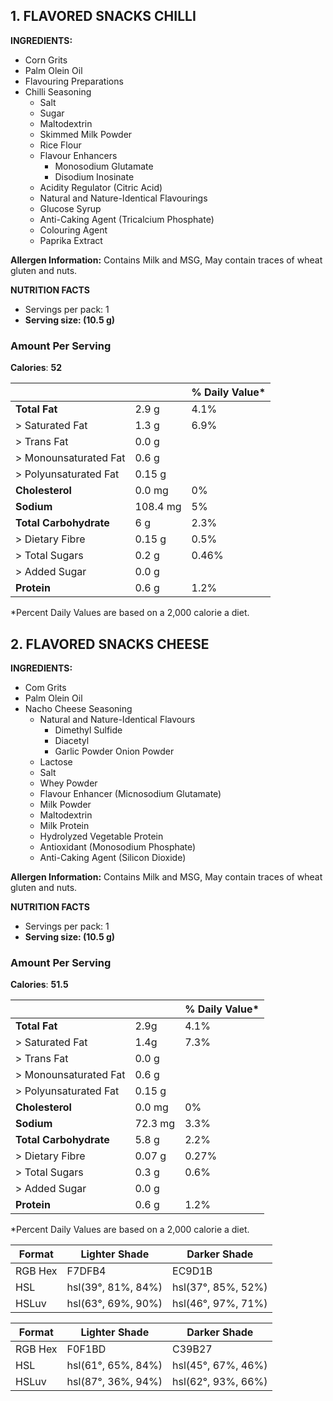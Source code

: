 ## 1. FLAVORED SNACKS CHILLI

**INGREDIENTS:**
- Corn Grits
- Palm Olein Oil
- Flavouring Preparations
- Chilli Seasoning
	- Salt
	- Sugar
	- Maltodextrin
	- Skimmed Milk Powder
	- Rice Flour
	- Flavour Enhancers
		- Monosodium Glutamate
		- Disodium Inosinate
	- Acidity Regulator (Citric Acid)
	- Natural and Nature-Identical Flavourings
	- Glucose Syrup
	- Anti-Caking Agent (Tricalcium Phosphate)
	- Colouring Agent
	- Paprika Extract

**Allergen Information:** Contains Milk and MSG, May contain traces of wheat gluten and nuts.

**NUTRITION FACTS**
- Servings per pack: 1
- **Serving size: (10.5 g)**
### Amount Per Serving
**Calories**: **52**

|                          |          | % Daily Value\* |
| ------------------------ | -------- | --------------- |
| **Total Fat**            | 2.9 g    | 4.1%            |
| >    Saturated Fat       | 1.3 g    | 6.9%            |
| >    Trans Fat           | 0.0 g    |                 |
| >    Monounsaturated Fat | 0.6 g    |                 |
| >    Polyunsaturated Fat | 0.15 g   |                 |
| **Cholesterol**          | 0.0 mg   | 0%              |
| **Sodium**               | 108.4 mg | 5%              |
| **Total Carbohydrate**   | 6 g      | 2.3%            |
| >    Dietary Fibre       | 0.15 g   | 0.5%            |
| >    Total Sugars        | 0.2 g    | 0.46%           |
| >        Added Sugar     | 0.0 g    |                 |
| **Protein**              | 0.6 g    | 1.2%            |
\*Percent Daily Values are based on a 2,000 calorie a diet.

## 2. FLAVORED SNACKS CHEESE

**INGREDIENTS:**
- Com Grits
- Palm Olein Oil
- Nacho Cheese Seasoning
	- Natural and Nature-Identical Flavours
		- Dimethyl Sulfide
		- Diacetyl
		- Garlic Powder Onion Powder
	- Lactose
	- Salt
	- Whey Powder
	- Flavour Enhancer (Micnosodium Glutamate)
	- Milk Powder
	- Maltodextrin
	- Milk Protein
	- Hydrolyzed Vegetable Protein
	- Antioxidant (Monosodium Phosphate)
	- Anti-Caking Agent (Silicon Dioxide)

**Allergen Information:** Contains Milk and MSG, May contain traces of wheat gluten and nuts.

**NUTRITION FACTS**
- Servings per pack: 1
- **Serving size: (10.5 g)**
### Amount Per Serving
**Calories**: **51.5**

|                          |         | % Daily Value\* |
| ------------------------ | ------- | --------------- |
| **Total Fat**            | 2.9g    | 4.1%            |
| >    Saturated Fat       | 1.4g    | 7.3%            |
| >    Trans Fat           | 0.0 g   |                 |
| >    Monounsaturated Fat | 0.6 g   |                 |
| >    Polyunsaturated Fat | 0.15 g  |                 |
| **Cholesterol**          | 0.0 mg  | 0%              |
| **Sodium**               | 72.3 mg | 3.3%            |
| **Total Carbohydrate**   | 5.8 g   | 2.2%            |
| >    Dietary Fibre       | 0.07 g  | 0.27%           |
| >    Total Sugars        | 0.3 g   | 0.6%            |
| >        Added Sugar     | 0.0 g   |                 |
| **Protein**              | 0.6 g   | 1.2%            |
\*Percent Daily Values are based on a 2,000 calorie a diet.

| Format  | Lighter Shade      | Darker Shade       |
| ------- | ------------------ | ------------------ |
| RGB Hex | F7DFB4             | EC9D1B             |
| HSL     | hsl(39°, 81%, 84%) | hsl(37°, 85%, 52%) |
| HSLuv   | hsl(63°, 69%, 90%) | hsl(46°, 97%, 71%) |

| Format  | Lighter Shade      | Darker Shade       |
| ------- | ------------------ | ------------------ |
| RGB Hex | F0F1BD             | C39B27             |
| HSL     | hsl(61°, 65%, 84%) | hsl(45°, 67%, 46%) |
| HSLuv   | hsl(87°, 36%, 94%) | hsl(62°, 93%, 66%) |
